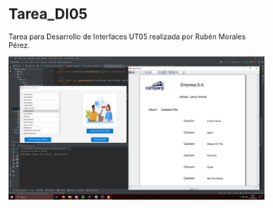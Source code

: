 # Tarea_DI05
Tarea para Desarrollo de Interfaces UT05 realizada por Rubén Morales Pérez.

![Ventana Normal](https://github.com/Rub-em/Tarea_DI05/blob/main/DI05.JPG)
